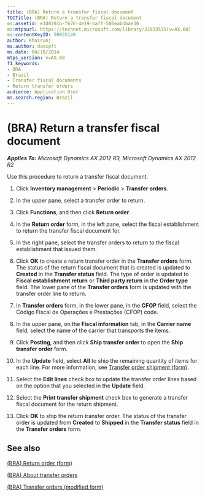 ```yaml
---
title: (BRA) Return a transfer fiscal document
TOCTitle: (BRA) Return a transfer fiscal document
ms:assetid: e3d0201b-f676-4e19-baff-586eabbbae30
ms:mtpsurl: https://technet.microsoft.com/library/JJ933535(v=AX.60)
ms:contentKeyID: 50935149
author: Khairunj
ms.author: daxcpft
ms.date: 04/18/2014
mtps_version: v=AX.60
f1_keywords:
- BRA
- Brazil
- Transfer fiscal documents
- Return transfer orders
audience: Application User
ms.search.region: Brazil
---
```


# (BRA) Return a transfer fiscal document 


_**Applies To:** Microsoft Dynamics AX 2012 R3, Microsoft Dynamics AX 2012 R2_

Use this procedure to return a transfer fiscal document.

1.  Click **Inventory management** \> **Periodic** \> **Transfer orders**.

2.  In the upper pane, select a transfer order to return.

3.  Click **Functions**, and then click **Return order**.

4.  In the **Return order** form, in the left pane, select the fiscal establishment to return the transfer fiscal document for.

5.  In the right pane, select the transfer orders to return to the fiscal establishment that issued them.

6.  Click **OK** to create a return transfer order in the **Transfer orders** form. The status of the return fiscal document that is created is updated to **Created** in the **Transfer status** field. The type of order is updated to **Fiscal establishment return** or **Third party return** in the **Order type** field. The lower pane of the **Transfer orders** form is updated with the transfer order line to return.

7.  In **Transfer orders** form, in the lower pane, in the **CFOP** field, select the Código Fiscal de Operações e Prestações (CFOP) code.

8.  In the upper pane, on the **Fiscal information** tab, in the **Carrier name** field, select the name of the carrier that transports the items.

9.  Click **Posting**, and then click **Ship transfer order** to open the **Ship transfer order** form.

10. In the **Update** field, select **All** to ship the remaining quantity of items for each line. For more information, see [Transfer order shipment (form)](https://technet.microsoft.com/library/aa577094\(v=ax.60\)).

11. Select the **Edit lines** check box to update the transfer order lines based on the option that you selected in the **Update** field.

12. Select the **Print transfer shipment** check box to generate a transfer fiscal document for the return shipment.

13. Click **OK** to ship the return transfer order. The status of the transfer order is updated from **Created** to **Shipped** in the **Transfer status** field in the **Transfer orders** form.

## See also

[(BRA) Return order (form)](https://technet.microsoft.com/library/jj911254\(v=ax.60\))

[(BRA) About transfer orders](bra-about-transfer-orders.md)

[(BRA) Transfer orders (modified form)](https://technet.microsoft.com/library/jj910973\(v=ax.60\))

  


